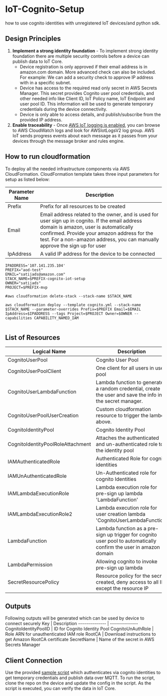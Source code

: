 # IoT-Cognito-Setup
how to use cognito identities with unregistered IoT devices/and python sdk. 

## Design Principles
1. __Implement a strong identity foundation__ - To implement strong identity foundation there are multiple security controls before a device can publish data to IoT Core.
    * Device registration is only approved if their email address is in amazon.com domain. More advanced check can also be included. For example: We can add a security check to approve IP address with in a specific subnet. 
    * Device has access to the required read only secret in AWS Secrets Manager. This secret provides Cognito user pool credentials, and other needed info like Client ID, IoT Policy name, IoT Endpoint and user pool ID. This information will be used to generate temporary credentials during the device connectivity. 
    * Device is only able to access details, and publish/subscribe from the provided IP address.  
2. __Enable traceability__ - Once [AWS IoT logging is enabled](https://docs.aws.amazon.com/iot/latest/developerguide/configure-logging.html), you can browse to AWS CloudWatch logs and look for AWSIotLogsV2 log group. AWS IoT sends progress events about each message as it passes from your devices through the message broker and rules engine. 



## How to run cloudformation
 To deploy all the needed infrastructure components via AWS CloudFormation. CloudFormation template takes three input parameters for setup as listed below:

Parameter Name | Description
-------------- | --------------
Prefix | Prefix for all resources to be created
Email | Email address related to the owner, and is used for user sign up in cognito. If the email address domain is amazon, user is automatically confirmed. Provide your amazon address for the test. For a non-amazon address, you can manually approve the sign up for user
IpAddress | A valid IP address for the device to be connected

```console
IPADDRESS='107.141.235.104'
PREFIX="aod-test"
EMAIL="satijads@amazon.com"
STACK_NAME=$PREFIX-cognito-iot-setup
OWNER="satijads"
PROJECT=$PREFIX-mvp

#aws cloudformation delete-stack --stack-name $STACK_NAME 

aws cloudformation deploy --template cognito.yml --stack-name $STACK_NAME --parameter-overrides Prefix=$PREFIX Email=$EMAIL IpAddress=$IPADDRESS --tags Project=$PROJECT Owner=$OWNER --capabilities CAPABILITY_NAMED_IAM


```

## List of Resources
Logical Name | Description
------------ | -------------
CognitoUserPool | Cognito User Pool
CognitoUserPoolClient | One client for all users in user pool
CognitoUserLambdaFunction | Lambda function to generate a random credential, create the user and save the info in the secret manager.
CognitoUserPoolUserCreation | Custom cloudformation resource to trigger the lambda above. 
CognitoIdentityPool | Cognito Identity Pool
CognitoIdentityPoolRoleAttachment | Attaches the authenticated and un-authenticated role to the identity pool
IAMAuthenticatedRole | Authenticated Role for cognito identities
IAMUnAuthenticatedRole | Un-Authenticated role for cognito Identities
IAMLambdaExecutionRole | Lambda execution role for pre-sign up lambda 'LambdaFunction'
IAMLambdaExecutionRole2 | Lambda execution role for user creation lambda 'CognitoUserLambdaFunction'
LambdaFunction | Lambda function as a pre-sign up trigger for cognito user pool to automatically confirm the user in amazon domain
LambdaPermission | Allowing cognito to invoke pre-sign up lambda
SecretResourcePolicy | Resource policy for the secret created, deny access to all IPs except the resource IP

## Outputs 
Following outputs will be generated which can be used by device to connect securely
Key | Description
-------------- | --------------
CognitoIdentityPoolID | ID for Cognito Identity Pool
CognitoUnAuthRole | Role ARN for unauthenticated IAM role
RootCA | Download instructions to get Amazon RootCA certificate
SecretName | Name of the secret in AWS Secrets Manager


## Client Connection
Use the provided [sample script](setup.py) which authenticates via cognito identities to get temporary credentials and publish data over MQTT. To run the script, clone the repo on the device and update the config in the script. As the script is executed, you can verify the data in IoT Core. 
